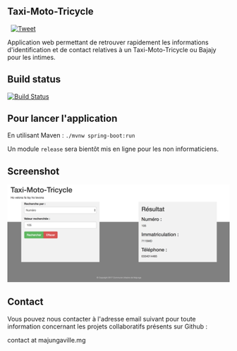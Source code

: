 
## Taxi-Moto-Tricycle
 &nbsp; [![Tweet](https://img.shields.io/twitter/url/http/shields.io.svg?style=social)](https://twitter.com/intent/tweet?text=Participer%20au%20projet%20Taxi-Moto-Tricycle%20de%20Majunga&url=https://github.com/MajungaVille/Taxi-Moto-Tricycle/)

Application web permettant de retrouver rapidement les informations d'identification et de contact relatives à un Taxi-Moto-Tricycle ou Bajajy pour les intimes.

## Build status

[![Build Status](https://travis-ci.org/MajungaVille/Taxi-Moto-Tricycle.svg?branch=master)](https://travis-ci.org/MajungaVille/Taxi-Moto-Tricycle)


## Pour lancer l'application

En utilisant Maven : ```./mvnw spring-boot:run```

Un module ```release``` sera bientôt mis en ligne pour les non informaticiens.

## Screenshot

![Image not found](https://github.com/MajungaVille/Taxi-Moto-Tricycle/blob/master/Taxi-Moto-Tricycle/screenshot.png "TMT App")

## Contact

Vous pouvez nous contacter à l'adresse email suivant pour toute information concernant les projets collaboratifs présents sur Github :

contact at majungaville.mg


